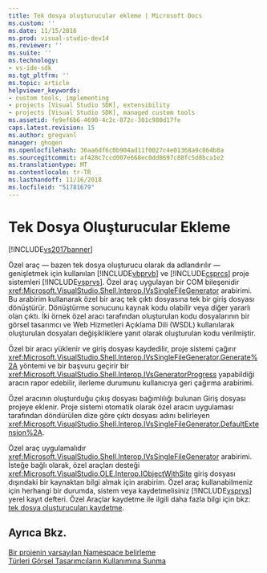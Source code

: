 ```yaml
---
title: Tek dosya oluşturucular ekleme | Microsoft Docs
ms.custom: ''
ms.date: 11/15/2016
ms.prod: visual-studio-dev14
ms.reviewer: ''
ms.suite: ''
ms.technology:
- vs-ide-sdk
ms.tgt_pltfrm: ''
ms.topic: article
helpviewer_keywords:
- custom tools, implementing
- projects [Visual Studio SDK], extensibility
- projects [Visual Studio SDK], managed custom tools
ms.assetid: fe9ef6b6-4690-4c2c-872c-301c980d17fe
caps.latest.revision: 15
ms.author: gregvanl
manager: ghogen
ms.openlocfilehash: 36aa6df6c0b904ad11f0027c4e01368a9c864b8a
ms.sourcegitcommit: af428c7ccd007e668ec0dd8697c88fc5d8bca1e2
ms.translationtype: MT
ms.contentlocale: tr-TR
ms.lasthandoff: 11/16/2018
ms.locfileid: "51781679"
---
```

# <a name="implementing-single-file-generators"></a>Tek Dosya Oluşturucular Ekleme
[!INCLUDE[vs2017banner](../../includes/vs2017banner.md)]

Özel araç — bazen tek dosya oluşturucu olarak da adlandırılır — genişletmek için kullanılan [!INCLUDE[vbprvb](../../includes/vbprvb-md.md)] ve [!INCLUDE[csprcs](../../includes/csprcs-md.md)] proje sistemleri [!INCLUDE[vsprvs](../../includes/vsprvs-md.md)]. Özel araç uygulayan bir COM bileşenidir <xref:Microsoft.VisualStudio.Shell.Interop.IVsSingleFileGenerator> arabirimi. Bu arabirim kullanarak özel bir araç tek çıktı dosyasına tek bir giriş dosyası dönüştürür. Dönüştürme sonucunu kaynak kodu olabilir veya diğer yararlı olan çıktı. İki örnek özel aracı tarafından oluşturulan kodu dosyalarının bir görsel tasarımcı ve Web Hizmetleri Açıklama Dili (WSDL) kullanılarak oluşturulan dosyaları değişikliklere yanıt olarak oluşturulan kodu verilmiştir.  
  
 Özel bir aracı yüklenir ve giriş dosyası kaydedilir, proje sistemi çağırır <xref:Microsoft.VisualStudio.Shell.Interop.IVsSingleFileGenerator.Generate%2A> yöntemi ve bir başvuru geçirir bir <xref:Microsoft.VisualStudio.Shell.Interop.IVsGeneratorProgress> yapabildiği aracın rapor edebilir, ilerleme durumunu kullanıcıya geri çağırma arabirimi.  
  
 Özel aracının oluşturduğu çıkış dosyası bağımlılığı bulunan Giriş dosyası projeye eklenir. Proje sistemi otomatik olarak özel aracın uygulaması tarafından döndürülen dize göre çıktı dosyası adını belirleyen <xref:Microsoft.VisualStudio.Shell.Interop.IVsSingleFileGenerator.DefaultExtension%2A>.  
  
 Özel araç uygulamalıdır <xref:Microsoft.VisualStudio.Shell.Interop.IVsSingleFileGenerator> arabirimi. İsteğe bağlı olarak, özel araçları desteği <xref:Microsoft.VisualStudio.OLE.Interop.IObjectWithSite> giriş dosyası dışındaki bir kaynaktan bilgi almak için arabirim. Özel araç kullanabilmeniz için herhangi bir durumda, sistem veya kaydetmelisiniz [!INCLUDE[vsprvs](../../includes/vsprvs-md.md)] yerel kayıt defteri. Özel Araçlar kaydetme ile ilgili daha fazla bilgi için bkz: [tek dosya oluşturucuları kaydetme](../../extensibility/internals/registering-single-file-generators.md).  
  
## <a name="see-also"></a>Ayrıca Bkz.  
 [Bir projenin varsayılan Namespace belirleme](../../misc/determining-the-default-namespace-of-a-project.md)   
 [Türleri Görsel Tasarımcıların Kullanımına Sunma](../../extensibility/internals/exposing-types-to-visual-designers.md)

